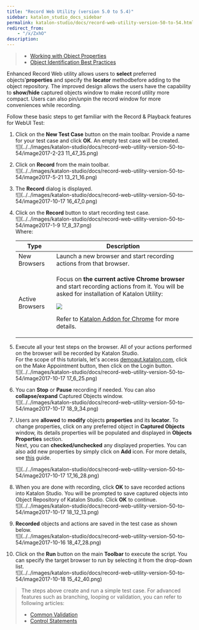 ```yaml
---
title: "Record Web Utility (version 5.0 to 5.4)" 
sidebar: katalon_studio_docs_sidebar
permalink: katalon-studio/docs/record-web-utility-version-50-to-54.html 
redirect_from:
    - "/x/ZxhO"
description: 
---
```

> *   [Working with Object Properties](/x/ZxlO)
> *   [Object Identification Best Practices](/display/KD/Optimizing+Object+Identification+and+Tools)

Enhanced Record Web utility allows users to **select** preferred objects'**properties** and specify the **locator** methodbefore adding to the object repository. The improved design allows the users have the capability to **show/hide** captured objects window to make record utility more compact. Users can also pin/unpin the record window for more conveniences while recording.

Follow these basic steps to get familiar with the Record & Playback features for WebUI Test:  

1.  Click on the **New Test Case** button on the main toolbar. Provide a name for your test case and click **OK**. An empty test case will be created.   
    ![](../../images/katalon-studio/docs/record-web-utility-version-50-to-54/image2017-2-23 11_47_35.png)  
      
    
2.  Click on **Record** from the main toolbar.  
    ![](../../images/katalon-studio/docs/record-web-utility-version-50-to-54/image2017-5-21 13_21_16.png)  
      
    
3.  The **Record** dialog is displayed.  
    ![](../../images/katalon-studio/docs/record-web-utility-version-50-to-54/image2017-10-17 16_47_0.png)  
      
    
4.  Click on the **Record** button to start recording test case.   
    ![](../../images/katalon-studio/docs/record-web-utility-version-50-to-54/image2017-1-9 17_8_37.png)  
    Where:
    
    <table><thead><tr><th>Type</th><th>Description</th></tr></thead><tbody><tr><td>New Browsers</td><td>Launch a new browser and start recording actions from that browser.</td></tr><tr><td>Active Browsers</td><td><p>Focus on <strong>the current active Chrome browser</strong> and start recording actions from it. You will be asked for installation of Katalon Utility:</p><p><img src="../../images/katalon-studio/docs/record-web-utility-version-50-to-54/image2017-2-23 11_54_29.png"></p><p>Refer to <a href="/display/KD/Katalon+Addon+for+Chrome">Katalon Addon for Chrome</a> for more details.</p></td></tr></tbody></table>
    
      
      
    
5.  Execute all your test steps on the browser. All of your actions performed on the browser will be recorded by Katalon Studio.   
    For the scope of this tutorials, let's access [demoaut.katalon.com](http://demoaut.katalon.com), click on the Make Appointment button, then click on the Login button.  
    ![](../../images/katalon-studio/docs/record-web-utility-version-50-to-54/image2017-10-17 17_6_25.png)  
      
    
6.  You can **Stop** or **Pause** recording if needed. You can also **collapse/expand** Captured Objects window.   
    ![](../../images/katalon-studio/docs/record-web-utility-version-50-to-54/image2017-10-17 18_9_34.png)  
      
    
7.  Users are **allowed** to **modify** objects **properties** and its **locator**. To change properties, click on any preferred object in **Captured Objects** window, its details properties will be populated and displayed in **Objects Properties** section.   
    Next, you can **checked/unchecked** any displayed properties. You can also add new properties by simply click on **Add** icon. For more details, see [this](/x/ZxlO) guide.   
      
    ![](../../images/katalon-studio/docs/record-web-utility-version-50-to-54/image2017-10-17 17_16_28.png)  
      
    
8.  When you are done with recording, click **OK** to save recorded actions into Katalon Studio. You will be prompted to save captured objects into Object Repository of Katalon Studio. Click **OK** to continue.  
    ![](../../images/katalon-studio/docs/record-web-utility-version-50-to-54/image2017-10-17 18_12_13.png)  
      
    
9.  **Recorded** objects and actions are saved in the test case as shown below.  
    ![](../../images/katalon-studio/docs/record-web-utility-version-50-to-54/image2017-10-16 18_47_28.png)  
      
    
10.  Click on the **Run** button on the main **Toolbar** to execute the script. You can specify the target browser to run by selecting it from the drop-down list.   
    ![](../../images/katalon-studio/docs/record-web-utility-version-50-to-54/image2017-10-18 15_42_40.png)  
      
    

> The steps above create and run a simple test case. For advanced features such as branching, looping or validation, you can refer to following articles: 
> 
> *   [Common Validation](https://www.katalon.com/tutorials/common-validation/) 
> *   [Control Statements](/display/KD/Control+Statements)
